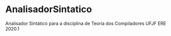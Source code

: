 # AnalisadorSintatico
Analisador Sintático para a disciplina de Teoria dos Compiladores UFJF ERE 2020.1
